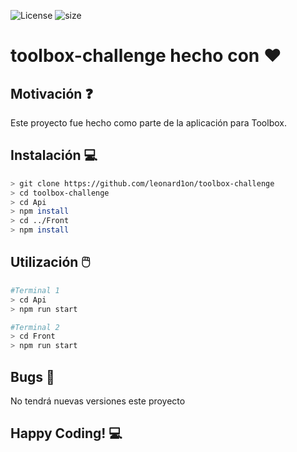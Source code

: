![License](https://img.shields.io/github/license/leonard1on/toolbox-challenge.svg) ![size](https://img.shields.io/github/repo-size/leonard1on/toolbox-challenge)
# toolbox-challenge hecho con :heart:

## Motivación :question:
Este proyecto fue hecho como parte de la aplicación para Toolbox.
## Instalación :computer:
```bash
> git clone https://github.com/leonard1on/toolbox-challenge
> cd toolbox-challenge
> cd Api
> npm install
> cd ../Front
> npm install
```
## Utilización :computer_mouse:
```bash
#Terminal 1
> cd Api
> npm run start

#Terminal 2
> cd Front
> npm run start
```

## Bugs :bug:
No tendrá nuevas versiones este proyecto

## Happy Coding! :computer:
